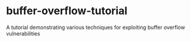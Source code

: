 # buffer-overflow-tutorial
A tutorial demonstrating various techniques for exploiting buffer overflow vulnerabilities
